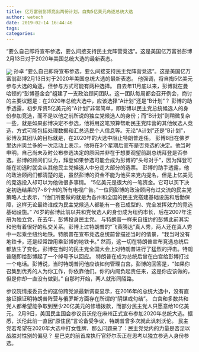 ```yaml
---
title: 亿万富翁彭博亮出两份计划，自掏5亿美元角逐总统大选
author: wetech
date: 2019-02-14 16:44:46
tags: 
categories: 
---
```

“要么自己即将宣布参选，要么间接支持民主党阵营竞选”。这是美国亿万富翁彭博2月13日对于2020年美国总统大选的最新表态。
<!-- more -->
<img align="center" border="0" src="https://imgcdn.yicai.com/uppics/images/2019/02/3a5aabb1f406d5ca7eb04ed5143d2ae4.jpg" />
孙卓
“要么自己即将宣布参选，要么间接支持民主党阵营竞选”。这是美国亿万富翁彭博2月13日对于2020年美国总统大选的最新表态。
他强调，将自掏5亿美元参与大选的角逐，但参与方式可能有两种选择。
自去年11月底以来，彭博就在曼哈顿的“彭博基金会”组建了一支政治顾问团队。这一团队每周都会召开例会，商讨的主要议题是：在2020年总统大选中，应该选择“A计划”还是“B计划”？
彭博的助手透露，初步斥资5亿美元的“A计划”非常简单，即彭博以民主党总统候选人的身份参加竞选，而不是以他之前所说的独立党候选人的身份；而“B计划”则稍微复杂一些，就是如果彭博决定不参选，他将用这笔预算帮助民主党阵营的其他候选人竞选，方式可能包括处理数据和汇总选民个人信息等。无论“A计划”还是“B计划”，彭博及其团队的目标就是，在2020年的大选中阻止特朗普连任。
彭博8日在佛罗里达州奥兰多的一次活动上表示，他将在3个星期后宣布是否竞选的决定。他当时申明，自己尚未及时公布参选决定的原因并非在于想要观望前副总统拜登是否参选。彭博的顾问们认为，拜登如果参选可能会成为彭博的“头号对手”，因为拜登可能在初选时就会从其他民主党候选人中分走大部分的选票。
彭博的助手透露，他的政治顾问们都清楚的是，虽然彭博的资金不能为他买来党内提名，但是上亿美元的竞选投入却可以为他做很多事情。
“5亿美元是很大的一笔资金。它可以买下决定初选结果的7~8个州的所有电视广告。”一位同彭博的政治顾问有过交流的民主党策略人士表示，“他们所要做的就是为各州和全国的民主党搭建基础设施和后勤保障，这样无论最终谁成为民主党候选人都能有一套已成型的、完全发挥效力的竞选基础设施。”
76岁的彭博此前以共和党候选人的身份成为纽约市长，后在2007年注册为独立党，在去年，彭博投身民主党。
与特朗普一样来自纽约的彭博此前其实和他有着很好的私交关系。彭博上过特朗普的“飞黄腾达”真人秀，两人还在真人秀中一起乘坐纽约地铁。特朗普在宣布竞选总统前曾描述当时的情景，“我当时没有地铁卡，还是经常蹭用乘彭博的地铁卡。”
然而，这一切在特朗普宣布竞选总统后都放生了变化。彭博在当时的民主党全国大会上对特朗普进行了猛烈的抨击。特朗普随即给彭博起了一个绰号予以回应。
特朗普在成为总统后曾在白宫给彭博打过一个电话。彭博说，当时特朗普问他应该如何管理白宫。彭博的回答是，“如果你召集到优秀的人为你工作，你依靠他们。你的内阁负起责任来，这是你应该做的，但是你却一直没有做到。”
自那时开始，两人就形同陌路。
 
 
参议院情报委员会的这份跨党派最新调查显示，在2016年的总统大选中，没有直接证据证明特朗普阵营与俄罗斯方面存在所谓的“阴谋或勾结”。
白宫和多数共和党人都希望能争取到至少20亿美元的修墙拨款，而部分民主党人只愿意给10亿美元。
2月9日，美国民主国会参议员沃伦在麻州正式宣布参加2020年总统大选。据悉，沃伦此前一直因“原住民”言论备受争议，特朗普曾多次就此讽刺沃伦。
民主党若希望在2020年大选中打女性牌，那么问题来了：民主党党内的力量是否足以战胜对性别的偏见？
星巴克的前首席执行官舒尔茨正在思考以独立参选人身份参选。
